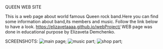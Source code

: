 QUEEN WEB SITE


This is a web page about world famous Queen rock band.Here you can find some information about band,its members and music.
Follow the link below to have a look.
https://elizavetaaaa.github.io/webProject/
WEB page was done in educational purpose by Elizaveta Demchenko.

SCREENSHOTS:
![main page](https://i.imgur.com/jUKJVo8.png);
![music part](https://i.imgur.com/5lEfaUo.png);
![shop part](https://i.imgur.com/cPUGLO3.png);
